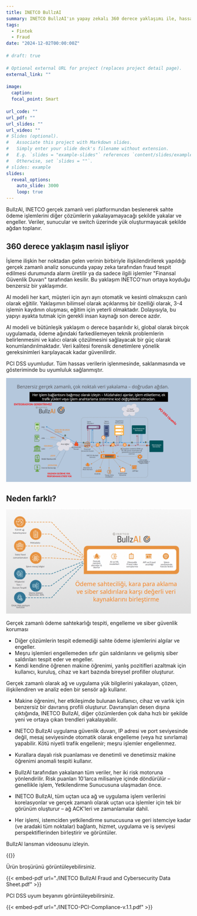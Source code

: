 ```yaml
---
title: INETCO BullzAI
summary: INETCO BullzAI'ın yapay zekalı 360 derece yaklaşımı ile, hassas finansal ağ geçidi uygulanması ile bilinmeyen tehditlere karşı erkenden önlem alın.
tags:
  - Fintek
  - Fraud
date: "2024-12-02T00:00:00Z"

# draft: true

# Optional external URL for project (replaces project detail page).
external_link: ""

image:
  caption:
  focal_point: Smart

url_code: ""
url_pdf: ""
url_slides: ""
url_video: ""
# Slides (optional).
#   Associate this project with Markdown slides.
#   Simply enter your slide deck's filename without extension.
#   E.g. `slides = "example-slides"` references `content/slides/example-slides.md`.
#   Otherwise, set `slides = ""`.
# slides: example
slides:
  reveal_options:
    auto_slide: 3000
    loop: true
---
```


BullzAI, INETCO gerçek zamanlı veri platformundan beslenerek sahte ödeme işlemlerini diğer çözümlerin yakalayamayacağı şekilde yakalar ve engeller. Veriler, sunucular ve switch üzerinde yük oluşturmayacak şekilde ağdan toplanır.

## 360 derece yaklaşım nasıl işliyor

İşleme ilişkin her noktadan gelen verinin birbiriyle ilişkilendirilerek yapıldığı gerçek zamanlı analiz sonucunda yapay zeka tarafından fraud tespit edilmesi durumunda alarm üretilir ya da sadece ilgili işlemler "Finansal Güvenlik Duvarı" tarafından kesilir. Bu yaklaşım INETCO'nun ortaya koyduğu benzersiz bir yaklaşımdır.

AI modeli her kart, müşteri için ayrı ayrı otomatik ve kesinti olmaksızın canlı olarak eğitilir. Yaklaşımın bilimsel olarak açıklanmış bir özelliği olarak, 3-4 işlemin kaydının oluşması, eğitim için yeterli olmaktadır. Dolayısıyla, bu yapıyı ayakta tutmak için gerekli insan kaynağı son derece azdır.

AI modeli ve bütünleşik yaklaşım o derece başarılıdır ki, global olarak birçok uygulamada, ödeme ağındaki farkedilemeyen teknik problemlerin belirlenmesini ve kalıcı olarak çözülmesini sağlayacak bir güç olarak konumlandırılmaktadır. Veri kalitesi forensik denetimlere yönelik gereksinimleri karşılayacak kadar güvenilirdir.

PCI DSS uyumludur. Tüm hassas verilerin işlenmesinde, saklanmasında ve gösteriminde bu uyumluluk sağlanmıştır.

![Genel diyagram](./slide12_tr.png)

## Neden farklı?

![360 derece](./slide11_tr.png)

Gerçek zamanlı ödeme sahtekarlığı tespiti, engelleme ve siber güvenlik koruması

- Diğer çözümlerin tespit edemediği sahte ödeme işlemlerini algılar ve engeller.
- Meşru işlemleri engellemeden sıfır gün saldırılarını ve gelişmiş siber saldırıları tespit eder ve engeller.
- Kendi kendine öğrenen makine öğrenimi, yanlış pozitifleri azaltmak için kullanıcı, kuruluş, cihaz ve kart bazında bireysel profiller oluşturur.

Gerçek zamanlı olarak ağ ve uygulama yük bilgilerini yakalayan, çözen, ilişkilendiren ve analiz eden bir sensör ağı kullanır.

- Makine öğrenimi, her etkileşimde bulunan kullanıcı, cihaz ve varlık için benzersiz bir davranış profili oluşturur. Davranışları desen dışına çıktığında, INETCO BullzAI, diğer çözümlerden çok daha hızlı bir şekilde yeni ve ortaya çıkan trendleri yakalayabilir.
- INETCO BullzAI uygulama güvenlik duvarı, IP adresi ve port seviyesinde değil, mesaj seviyesinde otomatik olarak engelleme (veya hız sınırlama) yapabilir. Kötü niyetli trafik engellenir; meşru işlemler engellenmez.
- Kurallara dayalı risk puanlaması ve denetimli ve denetimsiz makine öğrenimi anomali tespiti kullanır.
- BullzAI tarafından yakalanan tüm veriler, her iki risk motoruna yönlendirilir. Risk puanları 10'larca milisaniye içinde döndürülür – genellikle işlem, Yetkilendirme Sunucusuna ulaşmadan önce.

- INETCO BullzAI, tüm uçtan uca ağ ve uygulama işlem verilerini korelasyonlar ve gerçek zamanlı olarak uçtan uca işlemler için tek bir görünüm oluşturur – ağ ACK'leri ve zamanlamalar dahil.
- Her işlemi, istemciden yetkilendirme sunucusuna ve geri istemciye kadar (ve aradaki tüm noktalar) bağlantı, hizmet, uygulama ve iş seviyesi perspektiflerinden birleştirir ve görüntüler.

<!-- <iframe width="100%" target="_top" height="400px" src="/slides/finance-fraud-360"></iframe> -->

BullzAI lansman videosunu izleyin.

{{<youtube vTaAntbu49c >}}

Ürün broşürünü görüntüleyebilirsiniz.

{{< embed-pdf url="./INETCO BullzAI Fraud and Cybersecurity Data Sheet.pdf" >}}

PCI DSS uyum beyanını görüntüleyebilirsiniz.

{{< embed-pdf url="./INETCO-PCI-Compliance-v.1.1.pdf" >}}
